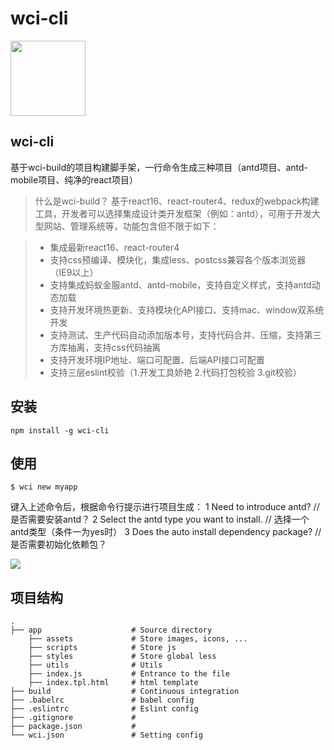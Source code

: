 # wci-cli
<img src="http://7xr3o7.com1.z0.glb.clouddn.com/wci_logo.png" width="120px" />

## wci-cli
基于wci-build的项目构建脚手架，一行命令生成三种项目（antd项目、antd-mobile项目、纯净的react项目）

> 什么是wci-build？
> 基于react16、react-router4、redux的webpack构建工具，开发者可以选择集成设计类开发框架（例如：antd），可用于开发大型网站、管理系统等，功能包含但不限于如下：

> * 集成最新react16、react-router4
> * 支持css预编译、模块化，集成less、postcss兼容各个版本浏览器（IE9以上）
> * 支持集成蚂蚁金服antd、antd-mobile，支持自定义样式，支持antd动态加载
> * 支持开发环境热更新、支持模块化API接口、支持mac、window双系统开发
> * 支持测试、生产代码自动添加版本号，支持代码合并、压缩，支持第三方库抽离，支持css代码抽离
> * 支持开发环境IP地址、端口可配置、后端API接口可配置
> * 支持三层eslint校验（1.开发工具娇艳 2.代码打包校验 3.git校验）

## 安装

```
npm install -g wci-cli
```

## 使用

```
$ wci new myapp
```
键入上述命令后，根据命令行提示进行项目生成：
1 Need to introduce antd? // 是否需要安装antd？
2 Select the antd type you want to install. // 选择一个antd类型（条件一为yes时）
3 Does the auto install dependency package? // 是否需要初始化依赖包？

![](http://7xr3o7.com1.z0.glb.clouddn.com/QQ20180223-180335@2x.png)

## 项目结构

```
.
├── app                    # Source directory
    ├── assets             # Store images, icons, ...
    ├── scripts            # Store js
    ├── styles             # Store global less
    ├── utils              # Utils
    ├── index.js           # Entrance to the file
    ├── index.tpl.html     # html template
├── build                  # Continuous integration
├── .babelrc               # babel config
├── .eslintrc              # Eslint config
├── .gitignore             #
├── package.json           #
└── wci.json               # Setting config
```

